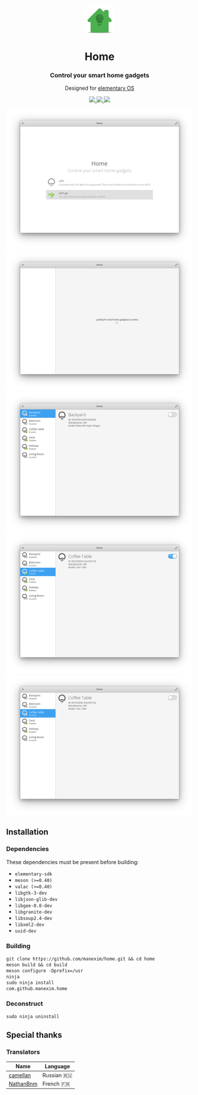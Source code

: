 <div align="center">
  <span align="center"> <img width="80" height="80" class="center" src="data/icons/128/com.github.manexim.home.svg" alt="Icon"></span>
  <h1 align="center">Home</h1>
  <h3 align="center">Control your smart home gadgets</h3>
  <p align="center">Designed for <a href="https://elementary.io">elementary OS</a></p>
</div>

<p align="center">
  <a href="https://travis-ci.org/manexim/home">
    <img src="https://img.shields.io/travis/manexim/home.svg">
  </a>
  <a href="https://github.com/manexim/home/releases/">
    <img src="https://img.shields.io/github/release/manexim/home.svg">
  </a>
  <a href="https://github.com/manexim/home/blob/master/COPYING">
    <img src="https://img.shields.io/github/license/manexim/home.svg">
  </a>
</p>

![screenshot](data/screenshots/000.png)
![screenshot](data/screenshots/001.png)
![screenshot](data/screenshots/002.png)
![screenshot](data/screenshots/003.png)
![screenshot](data/screenshots/004.png)

## Installation

### Dependencies
These dependencies must be present before building:
 - `elementary-sdk`
 - `meson (>=0.40)`
 - `valac (>=0.40)`
 - `libgtk-3-dev`
 - `libjson-glib-dev`
 - `libgee-0.8-dev`
 - `libgranite-dev`
 - `libsoup2.4-dev`
 - `libxml2-dev`
 - `uuid-dev`

### Building

```
git clone https://github.com/manexim/home.git && cd home
meson build && cd build
meson configure -Dprefix=/usr
ninja
sudo ninja install
com.github.manexim.home
```

### Deconstruct

```
sudo ninja uninstall
```

## Special thanks

### Translators

| Name                                      | Language   |
| ----------------------------------------- | ---------- |
| [camellan](https://github.com/camellan)   | Russian 🇷🇺 |
| [NathanBnm](https://github.com/NathanBnm) | French 🇫🇷  |
